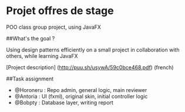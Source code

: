 # Projet offres de stage 
POO class group project, using JavaFX

##What's the goal ?

Using design patterns efficiently on a small project in collaboration with others, while learning JavaFX

[Project description] (http://puu.sh/usywA/59c0bce468.pdf) (french)

##Task assignment
- @Horoneru : Repo admin, general logic, main reviewer
- @Antoria : UI (fxml), original skin, initial controller logic
- @Bobpty : Database layer, writing report
